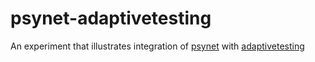 # psynet-adaptivetesting
An experiment that illustrates integration of [psynet](https://gitlab.com/PsyNetDev/PsyNet) with [adaptivetesting](https://github.com/dfsp-spirit/psynet-adaptivetesting)
